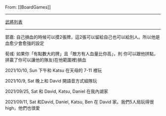 From: [[BoardGames]]

---

[武將列表](https://sanguosha.fandom.com/zh/wiki/%E4%B8%89%E5%9B%BD%E6%9D%80%E6%AD%A6%E5%B0%86%E5%88%97%E8%A1%A8?variant=zh-tw)

---

郭嘉: 自己損血的時候可以摸2張牌，這2張可以留給自己也可以給別人。所以他是血愈少會愈強的設定

荀彧: 如果你「有點數大的牌」且「敵方有人血量比你高」，則 你可以跟他拼點，拼贏了你可以讓他的隊友(在他範圍裡)損血


2021/10/10, Sun 下午和 Katsu 在天母的 7-11 裡玩

2021/10/9, Sat 晚上和 David 開語音方式組隊玩

2021/09/25, Sat 和 David, Katsu, Daniel 在我內湖家

2021/09/11, Sat 和David, Daniel, Katsu, Ben 在 David 家。我們5人局玩得很high，他們也很愛